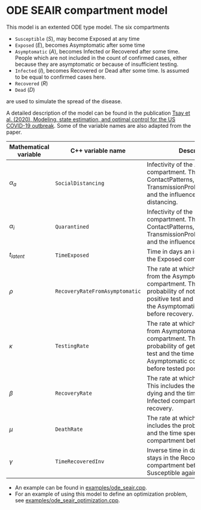 # ODE SEAIR compartment model

This model is an extented ODE type model.
The six compartments 
- `Susceptible` ($S$), may become Exposed at any time
- `Exposed` ($E$), becomes Asymptomatic after some time
- `Asymptomatic` ($A$), becomes Infected or Recovered after some time. People which are not included in the count of confirmed cases, either because they are asymptomatic or because of insufficient testing.
- `Infected` ($I$), becomes Recovered or Dead after some time. Is assumed to be equal to confirmed cases here.
- `Recovered` ($R$)
- `Dead` ($D$)

are used to simulate the spread of the disease.

A detailed description of the model can be found in the publication
[Tsay et al. (2020), Modeling, state estimation, and optimal control for the US COVID-19 outbreak](https://doi.org/10.1038/s41598-020-67459-8). Some of the variable names are also adapted from the paper.

| Mathematical variable                   | C++ variable name | Description |
|---------------------------- | --------------- | -------------------------------------------------------------------------------------------------- |
| $\alpha_{a}$                      |  `SocialDistancing`               | Infectivity of the Asymptomatic compartment. This includes ContactPatterns, the TransmissionProbabilityOnContact and the influence of social distancing.|
| $\alpha_{i}$                      |  `Quarantined`               | Infectivity of the Infected compartment. This includes ContactPatterns, the TransmissionProbabilityOnContact and the influence of quaratine. |
| $t_{latent}$                      |  `TimeExposed`               | Time in days an individual stays in the Exposed compartment. |
| $\rho$                      |  `RecoveryRateFromAsymptomatic`               | The rate at which people recover from the Asymptomatic compartment. This includes the probability of not getting a positive test and the time spent in the Asymptomatic compartment before recovery.  |
| $\kappa$                      |  `TestingRate`               | The rate at which people transiting from Asymptomatic to Infected compartment. This includes the probability of getting a positive test and the time spent in the Asymptomatic compartment before tested positive. |
| $\beta$                      |  `RecoveryRate`               | The rate at which people recover. This includes the probability of not dying and the time spent in the Infected compartment before recovery. |
| $\mu$                      |  `DeathRate`               | The rate at which people die. This includes the probability of dying and the time spent in the Infected compartment before dying.  |
| $\gamma$                      |  `TimeRecoveredInv`               | Inverse time in days an individual stays in the Recovered compartment before becoming Susceptible again. |


- An example can be found in [examples/ode_seair.cpp](../../examples/ode_seair.cpp).
- For an example of using this model to define an optimization problem, see [examples/ode_seair_optimization.cpp](../../examples/ode_seair_optimization.cpp).
